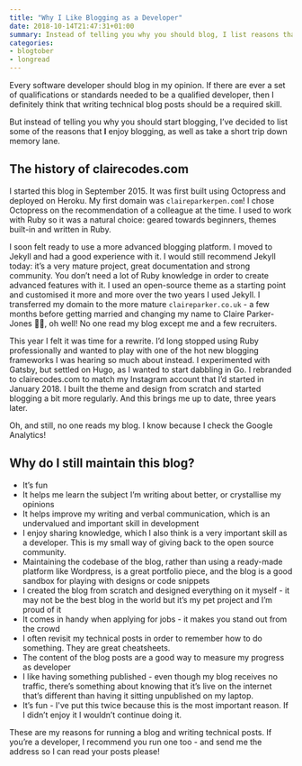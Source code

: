 ```yaml
---
title: "Why I Like Blogging as a Developer"
date: 2018-10-14T21:47:31+01:00
summary: Instead of telling you why you should blog, I list reasons that I enjoy maintaining a software development blog.
categories:
- blogtober
- longread
---
```


Every software developer should blog in my opinion. If there are ever a set of qualifications or standards needed to be a qualified developer, then I definitely think that writing technical blog posts should be a required skill.

But instead of telling you why you should start blogging, I’ve decided to list some of the reasons that **I** enjoy blogging, as well as take a short trip down memory lane.

## The history of clairecodes.com

I started this blog in September 2015. It was first built using Octopress and deployed on Heroku. My first domain was `claireparkerpen.com`! I chose Octopress on the recommendation of a colleague at the time. I used to work with Ruby so it was a natural choice: geared towards beginners, themes built-in and written in Ruby.

I soon felt ready to use a more advanced blogging platform. I moved to Jekyll and had a good experience with it. I would still recommend Jekyll today: it’s a very mature project, great documentation and strong community. You don’t need a lot of Ruby knowledge in order to create advanced features with it. I used an open-source theme as a starting point and customised it more and more over the two years I used Jekyll. I transferred my domain to the more mature `claireparker.co.uk` - a few months before getting married and changing my name to Claire Parker-Jones 🤦‍♀️, oh well! No one read my blog except me and a few recruiters.

This year I felt it was time for a rewrite. I’d long stopped using Ruby professionally and wanted to play with one of the hot new blogging frameworks I was hearing so much about instead. I experimented with Gatsby, but settled on Hugo, as I wanted to start dabbling in Go. I rebranded to clairecodes.com to match my Instagram account that I’d started in January 2018. I built the theme and design from scratch and started blogging a bit more regularly. And this brings me up to date, three years later.

Oh, and still, no one reads my blog. I know because I check the Google Analytics!

## Why do I still maintain this blog?

* It’s fun
* It helps me learn the subject I’m writing about better, or crystallise my opinions
* It helps improve my writing and verbal communication, which is an undervalued and important skill in development
* I enjoy sharing knowledge, which I also think is a very important skill as a developer. This is my small way of giving back to the open source community.
* Maintaining the codebase of the blog, rather than using a ready-made platform like Wordpress, is a great portfolio piece, and the blog is a good sandbox for playing with designs or code snippets
* I created the blog from scratch and designed everything on it myself - it may not be the best blog in the world but it’s my pet project and I’m proud of it
* It comes in handy when applying for jobs - it makes you stand out from the crowd
* I often revisit my technical posts in order to remember how to do something. They are great cheatsheets.
* The content of the blog posts are a good way to measure my progress as developer
* I like having something published - even though my blog receives no traffic, there’s something about knowing that it’s live on the internet that’s different than having it sitting unpublished on my laptop.
* It’s fun - I've put this twice because this is the most important reason. If I didn’t enjoy it I wouldn’t continue doing it.

These are my reasons for running a blog and writing technical posts. If you’re a developer, I recommend you run one too - and send me the address so I can read your posts please!
